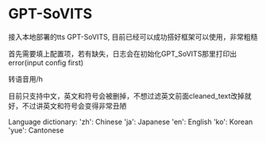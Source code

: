 # GPT-SoVITS

接入本地部署的tts GPT-SoVITS, 目前已经可以成功搭好框架可以使用，非常粗糙


首先需要填上配置项，若有缺失，日志会在初始化GPT_SoVITS那里打印出error(input config first)

转语音用/h

目前只支持中文，英文和符号会被删掉，不想过滤英文前面cleaned_text改掉就好，不过讲英文和符号会变得非常丑陋

Language dictionary:
'zh': Chinese
'ja': Japanese
'en': English
'ko': Korean
'yue': Cantonese